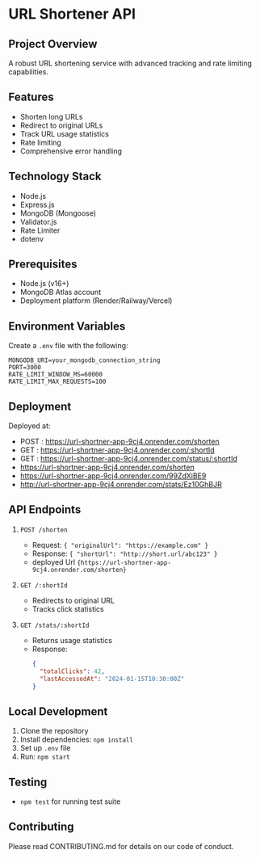 # URL Shortener API

## Project Overview
A robust URL shortening service with advanced tracking and rate limiting capabilities.

## Features
- Shorten long URLs
- Redirect to original URLs
- Track URL usage statistics
- Rate limiting
- Comprehensive error handling

## Technology Stack
- Node.js
- Express.js
- MongoDB (Mongoose)
- Validator.js
- Rate Limiter
- dotenv

## Prerequisites
- Node.js (v16+)
- MongoDB Atlas account
- Deployment platform (Render/Railway/Vercel)

## Environment Variables
Create a `.env` file with the following:
```
MONGODB_URI=your_mongodb_connection_string
PORT=3000
RATE_LIMIT_WINDOW_MS=60000
RATE_LIMIT_MAX_REQUESTS=100
```

## Deployment
Deployed at:
- POST : https://url-shortner-app-9cj4.onrender.com/shorten
- GET :  https://url-shortner-app-9cj4.onrender.com/:shortId 
- GET : https://url-shortner-app-9cj4.onrender.com/status/:shortId
- https://url-shortner-app-9cj4.onrender.com/shorten
- https://url-shortner-app-9cj4.onrender.com/99ZdXiBE9
- http://url-shortner-app-9cj4.onrender.com/stats/Ez10GhBJR

## API Endpoints
1. `POST /shorten`
   - Request: `{ "originalUrl": "https://example.com" }`
   - Response: `{ "shortUrl": "http://short.url/abc123" }`
   - deployed Url `{https://url-shortner-app-9cj4.onrender.com/shorten}`

2. `GET /:shortId`
   - Redirects to original URL
   - Tracks click statistics

3. `GET /stats/:shortId`
   - Returns usage statistics
   - Response: 
     ```json
     {
       "totalClicks": 42,
       "lastAccessedAt": "2024-01-15T10:30:00Z"
     }
     ```

## Local Development
1. Clone the repository
2. Install dependencies: `npm install`
3. Set up `.env` file
4. Run: `npm start`

## Testing
- `npm test` for running test suite

## Contributing
Please read CONTRIBUTING.md for details on our code of conduct.
